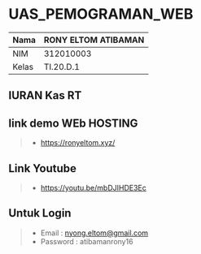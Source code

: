 # UAS_PEMOGRAMAN_WEB
| Nama        | RONY ELTOM ATIBAMAN |
| ----------- | ------------------- |
| NIM         |     312010003       |
| Kelas       |     TI.20.D.1       |

## IURAN Kas RT
## link demo WEb HOSTING
> * https://ronyeltom.xyz/

## Link Youtube
> * https://youtu.be/mbDJIHDE3Ec

## Untuk Login
> * Email : nyong.eltom@gmail.com
> * Password : atibamanrony16
